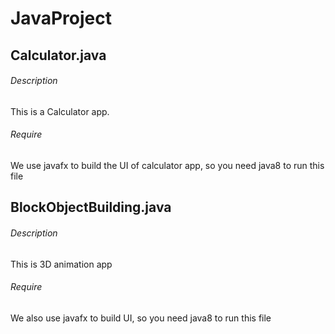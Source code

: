 # JavaProject
## Calculator.java
###### Description
This is a Calculator app.
###### Require
We use javafx to build the UI of calculator app, so you need java8 to run this file

## BlockObjectBuilding.java
###### Description
This is 3D animation app
###### Require
We also use javafx to build UI, so you need java8 to run this file
